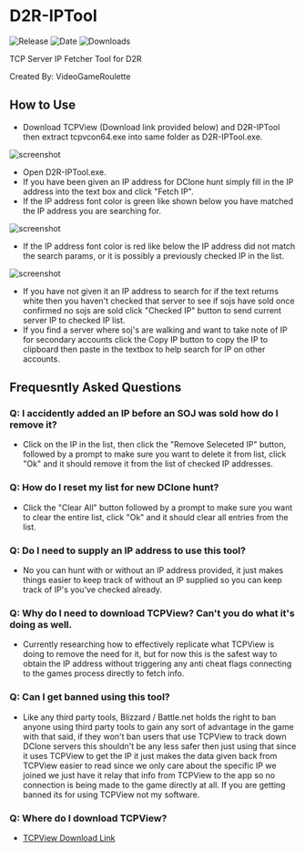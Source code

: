 # D2R-IPTool
![Release](https://img.shields.io/github/v/release/VideoGameRoulette/D2R-IPTool?label=current%20release&style=for-the-badge)
![Date](https://img.shields.io/github/release-date/VideoGameRoulette/D2R-IPTool?style=for-the-badge)
![Downloads](https://img.shields.io/github/downloads/VideoGameRoulette/D2R-IPTool/total?color=%23007EC6&style=for-the-badge)

TCP Server IP Fetcher Tool for D2R

Created By: VideoGameRoulette

## How to Use
- Download TCPView (Download link provided below) and D2R-IPTool then extract tcpvcon64.exe into same folder as D2R-IPTool.exe.

![screenshot](https://user-images.githubusercontent.com/13387887/137440125-96b56270-95f1-4d95-9c8f-a9e27ad469bc.png)

- Open D2R-IPTool.exe.
- If you have been given an IP address for DClone hunt simply fill in the IP address into the text box and click "Fetch IP".
- If the IP address font color is green like shown below you have matched the IP address you are searching for.

![screenshot](https://cdn.discordapp.com/attachments/894715703834333225/898430586174181377/unknown.png)
- If the IP address font color is red like below the IP address did not match the search params, or it is possibly a previously checked IP in the list.

![screenshot](https://cdn.discordapp.com/attachments/894715703834333225/898430417634463744/unknown.png)
- If you have not given it an IP address to search for if the text returns white then you haven't checked that server to see if sojs have sold once confirmed no sojs are sold click "Checked IP" button to send current server IP to checked IP list.
- If you find a server where soj's are walking and want to take note of IP for secondary accounts click the Copy IP button to copy the IP to clipboard then paste in the textbox to help search for IP on other accounts.

## Frequesntly Asked Questions

### Q: I accidently added an IP before an SOJ was sold how do I remove it?
- Click on the IP in the list, then click the "Remove Seleceted IP" button, followed by a prompt to make sure you want to delete it from list, click "Ok" and it should remove it from the list of checked IP addresses.

### Q: How do I reset my list for new DClone hunt?
- Click the "Clear All" button followed by a prompt to make sure you want to clear the entire list, click "Ok" and it should clear all entries from the list.

### Q: Do I need to supply an IP address to use this tool?
- No you can hunt with or without an IP address provided, it just makes things easier to keep track of without an IP supplied so you can keep track of IP's you've checked already.

### Q: Why do I need to download TCPView? Can't you do what it's doing as well.
- Currently researching how to effectively replicate what TCPView is doing to remove the need for it, but for now this is the safest way to obtain the IP address without triggering any anti cheat flags connecting to the games process directly to fetch info.

### Q: Can I get banned using this tool?
- Like any third party tools, Blizzard / Battle.net holds the right to ban anyone using third party tools to gain any sort of advantage in the game with that said, if they won't ban users that use TCPView to track down DClone servers this shouldn't be any less safer then just using that since it uses TCPView to get the IP it just makes the data given back from TCPView easier to read since we only care about the specific IP we joined we just have it relay that info from TCPView to the app so no connection is being made to the game directly at all. If you are getting banned its for using TCPView not my software.

### Q: Where do I download TCPView?
- [TCPView Download Link](https://download.sysinternals.com/files/TCPView.zip)
